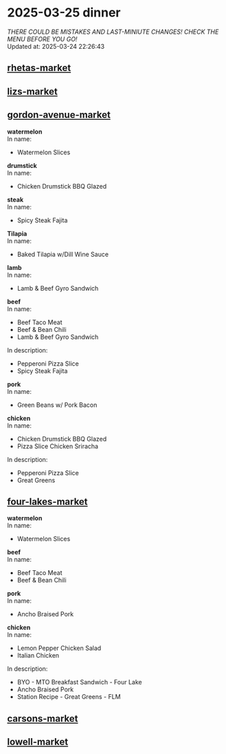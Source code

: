 # 2025-03-25 dinner  
*THERE COULD BE MISTAKES AND LAST-MINIUTE CHANGES! CHECK THE MENU BEFORE YOU GO!*  
Updated at: 2025-03-24 22:26:43  
## [rhetas-market](https://wisc-housingdining.nutrislice.com/menu/rhetas-market/dinner/2025-03-25)  
## [lizs-market](https://wisc-housingdining.nutrislice.com/menu/lizs-market/dinner/2025-03-25)  
## [gordon-avenue-market](https://wisc-housingdining.nutrislice.com/menu/gordon-avenue-market/dinner/2025-03-25)  
**watermelon**  
In name:   
 - Watermelon Slices  
  
**drumstick**  
In name:   
 - Chicken Drumstick BBQ Glazed  
  
**steak**  
In name:   
 - Spicy Steak Fajita  
  
**Tilapia**  
In name:   
 - Baked Tilapia w/Dill Wine Sauce  
  
**lamb**  
In name:   
 - Lamb & Beef Gyro Sandwich  
  
**beef**  
In name:   
 - Beef Taco Meat  
 - Beef & Bean Chili  
 - Lamb & Beef Gyro Sandwich  
  
In description:   
 - Pepperoni Pizza Slice  
 - Spicy Steak Fajita  
  
**pork**  
In name:   
 - Green Beans w/ Pork Bacon  
  
**chicken**  
In name:   
 - Chicken Drumstick BBQ Glazed  
 - Pizza Slice Chicken Sriracha  
  
In description:   
 - Pepperoni Pizza Slice  
 - Great Greens  
  
## [four-lakes-market](https://wisc-housingdining.nutrislice.com/menu/four-lakes-market/dinner/2025-03-25)  
**watermelon**  
In name:   
 - Watermelon Slices  
  
**beef**  
In name:   
 - Beef Taco Meat  
 - Beef & Bean Chili  
  
**pork**  
In name:   
 - Ancho Braised Pork  
  
**chicken**  
In name:   
 - Lemon Pepper Chicken Salad  
 - Italian Chicken  
  
In description:   
 - BYO - MTO Breakfast Sandwich - Four Lake  
 - Ancho Braised Pork  
 - Station Recipe - Great Greens - FLM  
  
## [carsons-market](https://wisc-housingdining.nutrislice.com/menu/carsons-market/dinner/2025-03-25)  
## [lowell-market](https://wisc-housingdining.nutrislice.com/menu/lowell-market/dinner/2025-03-25)  
  
